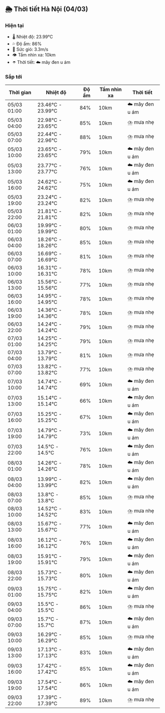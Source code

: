 ## 🌦️ Thời tiết Hà Nội (04/03)

### Hiện tại

- 🌡️ Nhiệt độ: 23.99℃
- 💦 Độ ẩm: 86%
- 💨 Sức gió: 3.3m/s
- 👁️ Tầm nhìn xa: 10km
- ☂️ Thời tiết: ☁️ mây đen u ám

### Sắp tới

| Thời gian | Nhiệt độ | Độ ẩm | Tầm nhìn xa | Thời tiết |
| --- | --- | --- | --- | --- |
| 05/03 01:00 | 23.46℃ - 23.99℃ | 84% | 10km | ☁️ mây đen u ám |
| 05/03 04:00 | 22.98℃ - 23.65℃ | 85% | 10km | ⛈️ mưa nhẹ |
| 05/03 07:00 | 22.44℃ - 22.96℃ | 88% | 10km | ⛈️ mưa nhẹ |
| 05/03 10:00 | 23.65℃ - 23.65℃ | 79% | 10km | ☁️ mây đen u ám |
| 05/03 13:00 | 23.77℃ - 23.77℃ | 76% | 10km | ☁️ mây đen u ám |
| 05/03 16:00 | 24.62℃ - 24.62℃ | 75% | 10km | ☁️ mây đen u ám |
| 05/03 19:00 | 23.24℃ - 23.24℃ | 82% | 10km | ⛈️ mưa nhẹ |
| 05/03 22:00 | 21.81℃ - 21.81℃ | 82% | 10km | ⛈️ mưa nhẹ |
| 06/03 01:00 | 19.99℃ - 19.99℃ | 80% | 10km | ⛈️ mưa nhẹ |
| 06/03 04:00 | 18.26℃ - 18.26℃ | 85% | 10km | ⛈️ mưa nhẹ |
| 06/03 07:00 | 16.69℃ - 16.69℃ | 81% | 10km | ⛈️ mưa nhẹ |
| 06/03 10:00 | 16.31℃ - 16.31℃ | 78% | 10km | ⛈️ mưa nhẹ |
| 06/03 13:00 | 15.56℃ - 15.56℃ | 77% | 10km | ⛈️ mưa nhẹ |
| 06/03 16:00 | 14.95℃ - 14.95℃ | 78% | 10km | ⛈️ mưa nhẹ |
| 06/03 19:00 | 14.36℃ - 14.36℃ | 78% | 10km | ⛈️ mưa nhẹ |
| 06/03 22:00 | 14.24℃ - 14.24℃ | 79% | 10km | ⛈️ mưa nhẹ |
| 07/03 01:00 | 14.25℃ - 14.25℃ | 79% | 10km | ⛈️ mưa nhẹ |
| 07/03 04:00 | 13.79℃ - 13.79℃ | 81% | 10km | ⛈️ mưa nhẹ |
| 07/03 07:00 | 13.82℃ - 13.82℃ | 77% | 10km | ⛈️ mưa nhẹ |
| 07/03 10:00 | 14.74℃ - 14.74℃ | 69% | 10km | ☁️ mây đen u ám |
| 07/03 13:00 | 15.14℃ - 15.14℃ | 66% | 10km | ☁️ mây đen u ám |
| 07/03 16:00 | 15.25℃ - 15.25℃ | 67% | 10km | ☁️ mây đen u ám |
| 07/03 19:00 | 14.79℃ - 14.79℃ | 73% | 10km | ☁️ mây đen u ám |
| 07/03 22:00 | 14.5℃ - 14.5℃ | 76% | 10km | ☁️ mây đen u ám |
| 08/03 01:00 | 14.26℃ - 14.26℃ | 78% | 10km | ☁️ mây đen u ám |
| 08/03 04:00 | 13.99℃ - 13.99℃ | 82% | 10km | ☁️ mây đen u ám |
| 08/03 07:00 | 13.8℃ - 13.8℃ | 85% | 10km | ⛈️ mưa nhẹ |
| 08/03 10:00 | 14.52℃ - 14.52℃ | 83% | 10km | ⛈️ mưa nhẹ |
| 08/03 13:00 | 15.67℃ - 15.67℃ | 77% | 10km | ☁️ mây đen u ám |
| 08/03 16:00 | 16.12℃ - 16.12℃ | 76% | 10km | ☁️ mây đen u ám |
| 08/03 19:00 | 15.91℃ - 15.91℃ | 79% | 10km | ☁️ mây đen u ám |
| 08/03 22:00 | 15.73℃ - 15.73℃ | 80% | 10km | ☁️ mây đen u ám |
| 09/03 01:00 | 15.75℃ - 15.75℃ | 82% | 10km | ☁️ mây đen u ám |
| 09/03 04:00 | 15.5℃ - 15.5℃ | 86% | 10km | ⛈️ mưa nhẹ |
| 09/03 07:00 | 15.7℃ - 15.7℃ | 87% | 10km | ☁️ mây đen u ám |
| 09/03 10:00 | 16.29℃ - 16.29℃ | 85% | 10km | ⛈️ mưa nhẹ |
| 09/03 13:00 | 17.13℃ - 17.13℃ | 83% | 10km | ☁️ mây đen u ám |
| 09/03 16:00 | 17.42℃ - 17.42℃ | 85% | 10km | ☁️ mây đen u ám |
| 09/03 19:00 | 17.54℃ - 17.54℃ | 86% | 10km | ☁️ mây đen u ám |
| 09/03 22:00 | 17.39℃ - 17.39℃ | 89% | 10km | ⛈️ mưa nhẹ |
